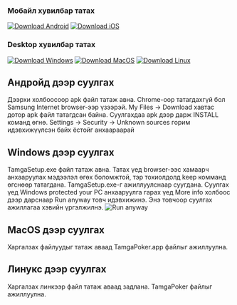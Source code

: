 ### Мобайл хувилбар татах

[![Download Android](https://raw.githubusercontent.com/tamgapoker/tamgapoker.github.io/master/images/android-64.png "Download Android")](https://drive.google.com/file/d/1LhTGZCxJW8nwJo4NsuTXKx-3iWJlhFwy/view?usp=sharing "Download Android")
[![Download iOS](https://raw.githubusercontent.com/tamgapoker/tamgapoker.github.io/master/images/ios-64.png "Download iOS")](http://tamga.club "Download iOS")

### Desktop хувилбар татах

[![Download Windows](https://raw.githubusercontent.com/tamgapoker/tamgapoker.github.io/master/images/windows-64.png "Download Windows")](https://drive.google.com/file/d/1UWgFomwuzIa8cW8c61cKcOFWWI_E-tmS/view?usp=sharing "Download Windows")
[![Download MacOS](https://raw.githubusercontent.com/tamgapoker/tamgapoker.github.io/master/images/macos-64.png "Download MacOS")](https://drive.google.com/file/d/1vh5_YOYVLIPqDaY31tCsPMv3oHR9_lWX/view?usp=sharing "Download MacOS")
[![Download Linux](https://raw.githubusercontent.com/tamgapoker/tamgapoker.github.io/master/images/linux-64.png "Download Linux")](https://drive.google.com/file/d/1S7rnoCoYAkpe357-5TR3oWFVhZ6dkvPT/view?usp=sharing "Download Linux")



## Андройд дээр суулгах

  Дээрхи холбоосоор apk файл татаж авна. Chrome-оор татагдахгүй бол Samsung Internet browser-ээр үзээрэй.
  My Files -> Download хавтас дотор apk файл татагдсан байна. Суулгахдаа apk дээр дарж INSTALL команд өгнө.
  Settings -> Security -> Unknown sources горим идэвхижүүлсэн байх ёстойг анхаараарай


## Windows дээр суулгах

  TamgaSetup.exe файл татаж авна. Татах үед browser-ээc хамаарч анхааруулах мэдээлэл өгөх боломжтой, 
  тэр тохиолдолд keep комманд өгснөөр татагдана. TamgaSetup.exe-г ажиллуулснаар суугдана.
  Суулгах үед Windows protected your PC анхааруулга гарах үед More info холбоос дээр дарснаар 
  Run anyway товч идэвхижинэ. Энэ товчоор суулгах ажиллагаа хэвийн үргэлжилнэ.
  ![Run anyway](https://playmo.tv/cms/wp-content/uploads/2015/06/win-07.jpg)


## MacOS дээр суулгах
  Харгалзах файлуудыг татаж аваад TamgaPoker.app файлыг ажиллуулна.


## Линукс дээр суулгах
  Харгалзах линкээр файл татаж аваад задлана. TamgaPoker файлыг ажиллуулна.
